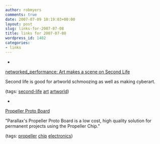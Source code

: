 ```yaml
---
author: robmyers
comments: true
date: 2007-07-09 10:19:03+00:00
layout: post
slug: links-for-2007-07-08
title: links for 2007-07-08
wordpress_id: 1402
categories:
- links
---
```


  

  *   


[networked_performance: Art makes a scene on Second Life](http://www.turbulence.org/blog/archives/004514.html)

  


Second life is good for artworld schmoozing as well as making cyberart.

  


(tags: [second-life](http://del.icio.us/robmyers/second-life) [art](http://del.icio.us/robmyers/art) [artworld](http://del.icio.us/robmyers/artworld))

  

  

  *   


[Propeller Proto Board](http://www.parallax.com/detail.asp?product_id=32212)

  


"Parallax's Propeller Proto Board is a low cost, high quality solution for permanent projects using the Propeller Chip."

  


(tags: [propeller](http://del.icio.us/robmyers/propeller) [chip](http://del.icio.us/robmyers/chip) [electronics](http://del.icio.us/robmyers/electronics))

  

  
  


